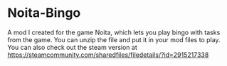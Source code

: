 # Noita-Bingo
A mod I created for the game Noita, which lets you play bingo with tasks from the game.
You can unzip the file and put it in your mod files to play. You can also check out the steam version at https://steamcommunity.com/sharedfiles/filedetails/?id=2915217338
